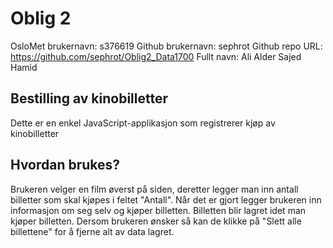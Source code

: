 # Oblig 2
OsloMet brukernavn: s376619
Github brukernavn: sephrot
Github repo URL: https://github.com/sephrot/Oblig2_Data1700
Fullt navn: Ali Alder Sajed Hamid

## Bestilling av kinobilletter
Dette er en enkel JavaScript-applikasjon som registrerer kjøp av kinobilletter

## Hvordan brukes?
Brukeren velger en film øverst på siden, deretter legger man inn antall billetter som skal kjøpes i feltet "Antall".
Når det er gjort legger brukeren inn informasjon om seg selv og kjøper billetten.
Billetten blir lagret idet man kjøper billetten. Dersom brukeren ønsker så kan de klikke på "Slett alle billettene"
for å fjerne alt av data lagret.
